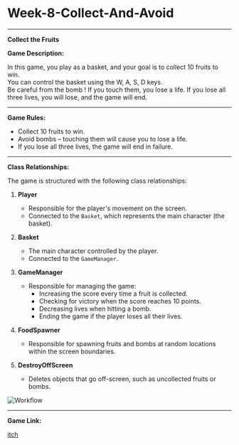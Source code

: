 # Week-8-Collect-And-Avoid

---

**Collect the Fruits**

**Game Description:**

In this game, you play as a basket, and your goal is to collect 10 fruits to win.  
You can control the basket using the W, A, S, D keys.  
Be careful from the bomb ! If you touch them, you lose a life. If you lose all three lives, you will lose, and the game will end.

---

**Game Rules:**

- Collect 10 fruits to win.  
- Avoid bombs – touching them will cause you to lose a life.  
- If you lose all three lives, the game will end in failure.

---

**Class Relationships:**

The game is structured with the following class relationships:

1. **Player**  
   * Responsible for the player's movement on the screen.  
   * Connected to the `Basket`, which represents the main character (the basket).

2. **Basket**  
   * The main character controlled by the player.  
   * Connected to the `GameManager`.

3. **GameManager**  
   * Responsible for managing the game:  
     - Increasing the score every time a fruit is collected.  
     - Checking for victory when the score reaches 10 points.  
     - Decreasing lives when hitting a bomb.  
     - Ending the game if the player loses all their lives.

4. **FoodSpawner**  
   * Responsible for spawning fruits and bombs at random locations within the screen boundaries.

5. **DestroyOffScreen**  
   * Deletes objects that go off-screen, such as uncollected fruits or bombs.

![Workflow](https://github.com/Make-a-game-R-and-E/Week-8-Collect-And-Avoid/blob/main/pictures/Workflow.png)

---

**Game Link:**

[itch](https://ronylevy1.itch.io/week-8-collectavoid)
